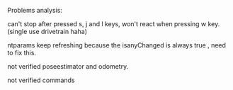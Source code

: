 Problems analysis:

can't stop after pressed s, j and l keys, won't react when pressing w key.(single use drivetrain haha)

ntparams keep refreshing because the isanyChanged is always true , need to fix this.

not verified poseestimator and odometry.

not verified commands